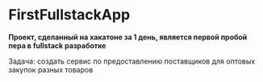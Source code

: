 # FirstFullstackApp
**Проект, сделанный на хакатоне за 1 день, является первой пробой пера в fullstack разработке**

Задача: создать сервис по предоставлению поставщиков для оптовых закупок разных товаров
